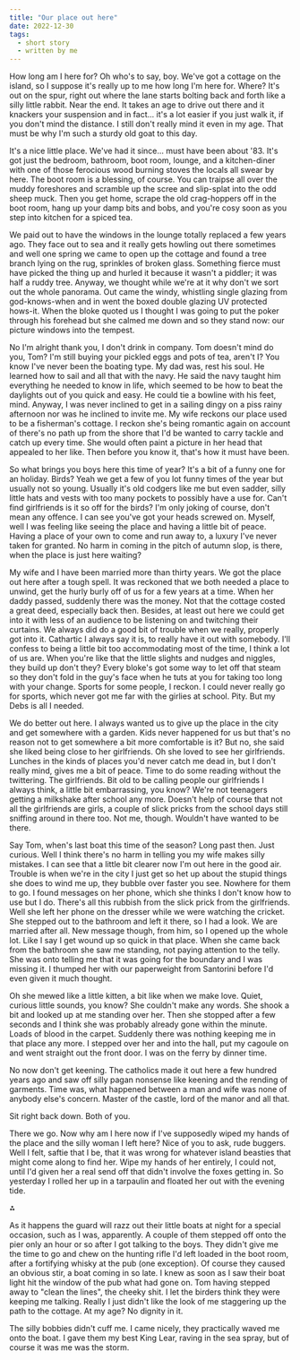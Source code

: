 ```yaml
---
title: "Our place out here"
date: 2022-12-30
tags:
  - short story
  - written by me
---
```


How long am I here for? Oh who's to say, boy. We've got a cottage on the island, so I suppose it's really up to me how long I'm here for. Where? It's out on the spur, right out where the lane starts bolting back and forth like a silly little rabbit. Near the end. It takes an age to drive out there and it knackers your suspension and in fact... it's a lot easier if you just walk it, if you don't mind the distance. I still don't really mind it even in my age. That must be why I'm such a sturdy old goat to this day.

It's a nice little place. We've had it since... must have been about '83. It's got just the bedroom, bathroom, boot room, lounge, and a kitchen-diner with one of those ferocious wood burning stoves the locals all swear by here. The boot room is a blessing, of course. You can traipse all over the muddy foreshores and scramble up the scree and slip-splat into the odd sheep muck. Then you get home, scrape the old crag-hoppers off in the boot room, hang up your damp bits and bobs, and you're cosy soon as you step into kitchen for a spiced tea.

We paid out to have the windows in the lounge totally replaced a few years ago. They face out to sea and it really gets howling out there sometimes and well one spring we came to open up the cottage and found a tree branch lying on the rug, sprinkles of broken glass. Something fierce must have picked the thing up and hurled it because it wasn't a piddler; it was half a ruddy tree. Anyway, we thought while we're at it why don't we sort out the whole panorama. Out came the windy, whistling single glazing from god-knows-when and in went the boxed double glazing UV protected hows-it. When the bloke quoted us I thought I was going to put the poker through his forehead but she calmed me down and so they stand now: our picture windows into the tempest.

No I'm alright thank you, I don't drink in company. Tom doesn't mind do you, Tom? I'm still buying your pickled eggs and pots of tea, aren't I? You know I've never been the boating type. My dad was, rest his soul. He learned how to sail and all that with the navy. He said the navy taught him everything he needed to know in life, which seemed to be how to beat the daylights out of you quick and easy. He could tie a bowline with his feet, mind. Anyway, I was never inclined to get in a sailing dingy on a piss rainy afternoon nor was he inclined to invite me. My wife reckons our place used to be a fisherman's cottage. I reckon she's being romantic again on account of there's no path up from the shore that I'd be wanted to carry tackle and catch up every time. She would often paint a picture in her head that appealed to her like. Then before you know it, that's how it must have been.

So what brings you boys here this time of year? It's a bit of a funny one for an holiday. Birds? Yeah we get a few of you lot funny times of the year but usually not so young. Usually it's old codgers like me but even sadder, silly little hats and vests with too many pockets to possibly have a use for. Can't find girlfriends is it so off for the birds? I'm only joking of course, don't mean any offence. I can see you've got your heads screwed on. Myself, well I was feeling like seeing the place and having a little bit of peace. Having a place of your own to come and run away to, a luxury I've never taken for granted. No harm in coming in the pitch of autumn slop, is there, when the place is just here waiting?

My wife and I have been married more than thirty years. We got the place out here after a tough spell. It was reckoned that we both needed a place to unwind, get the hurly burly off of us for a few years at a time. When her daddy passed, suddenly there was the money. Not that the cottage costed a great deed, especially back then. Besides, at least out here we could get into it with less of an audience to be listening on and twitching their curtains. We always did do a good bit of trouble when we really, properly got into it. Cathartic I always say it is, to really have it out with somebody. I'll confess to being a little bit too accommodating most of the time, I think a lot of us are. When you're like that the little slights and nudges and niggles, they build up don't they? Every bloke's got some way to let off that steam so they don't fold in the guy's face when he tuts at you for taking too long with your change. Sports for some people, I reckon. I could never really go for sports, which never got me far with the girlies at school. Pity. But my Debs is all I needed.

We do better out here. I always wanted us to give up the place in the city and get somewhere with a garden. Kids never happened for us but that's no reason not to get somewhere a bit more comfortable is it? But no, she said she liked being close to her girlfriends. Oh she loved to see her girlfriends. Lunches in the kinds of places you'd never catch me dead in, but I don't really mind, gives me a bit of peace. Time to do some reading without the twittering. The girlfriends. Bit old to be calling people our girlfriends I always think, a little bit embarrassing, you know? We're not teenagers getting a milkshake after school any more. Doesn't help of course that not all the girlfriends are girls, a couple of slick pricks from the school days still sniffing around in there too. Not me, though. Wouldn't have wanted to be there.

Say Tom, when's last boat this time of the season? Long past then. Just curious. Well I think there's no harm in telling you my wife makes silly mistakes. I can see that a little bit clearer now I'm out here in the good air. Trouble is when we're in the city I just get so het up about the stupid things she does to wind me up, they bubble over faster you see. Nowhere for them to go. I found messages on her phone, which she thinks I don't know how to use but I do. There's all this rubbish from the slick prick from the girlfriends. Well she left her phone on the dresser while we were watching the cricket. She stepped out to the bathroom and left it there, so I had a look. We are married after all. New message though, from him, so I opened up the whole lot. Like I say I get wound up so quick in that place. When she came back from the bathroom she saw me standing, not paying attention to the telly. She was onto telling me that it was going for the boundary and I was missing it. I thumped her with our paperweight from Santorini before I'd even given it much thought.

Oh she mewed like a little kitten, a bit like when we make love. Quiet, curious little sounds, you know? She couldn't make any words. She shook a bit and looked up at me standing over her. Then she stopped after a few seconds and I think she was probably already gone within the minute. Loads of blood in the carpet. Suddenly there was nothing keeping me in that place any more. I stepped over her and into the hall, put my cagoule on and went straight out the front door. I was on the ferry by dinner time.

No now don't get keening. The catholics made it out here a few hundred years ago and saw off silly pagan nonsense like keening and the rending of garments. Time was, what happened between a man and wife was none of anybody else's concern. Master of the castle, lord of the manor and all that.

Sit right back down. Both of you.

There we go. Now why am I here now if I've supposedly wiped my hands of the place and the silly woman I left here? Nice of you to ask, rude buggers. Well I felt, saftie that I be, that it was wrong for whatever island beasties that might come along to find her. Wipe my hands of her entirely, I could not, until I'd given her a real send off that didn't involve the foxes getting in. So yesterday I rolled her up in a tarpaulin and floated her out with the evening tide.

⁂

As it happens the guard will razz out their little boats at night for a special occasion, such as I was, apparently. A couple of them stepped off onto the pier only an hour or so after I got talking to the boys. They didn't give me the time to go and chew on the hunting rifle I'd left loaded in the boot room, after a fortifying whisky at the pub (one exception). Of course they caused an obvious stir, a boat coming in so late. I knew as soon as I saw their boat light hit the window of the pub what had gone on. Tom having stepped away to "clean the lines", the cheeky shit. I let the birders think they were keeping me talking. Really I just didn't like the look of me staggering up the path to the cottage. At my age? No dignity in it.

The silly bobbies didn't cuff me. I came nicely, they practically waved me onto the boat. I gave them my best King Lear, raving in the sea spray, but of course it was me was the storm.